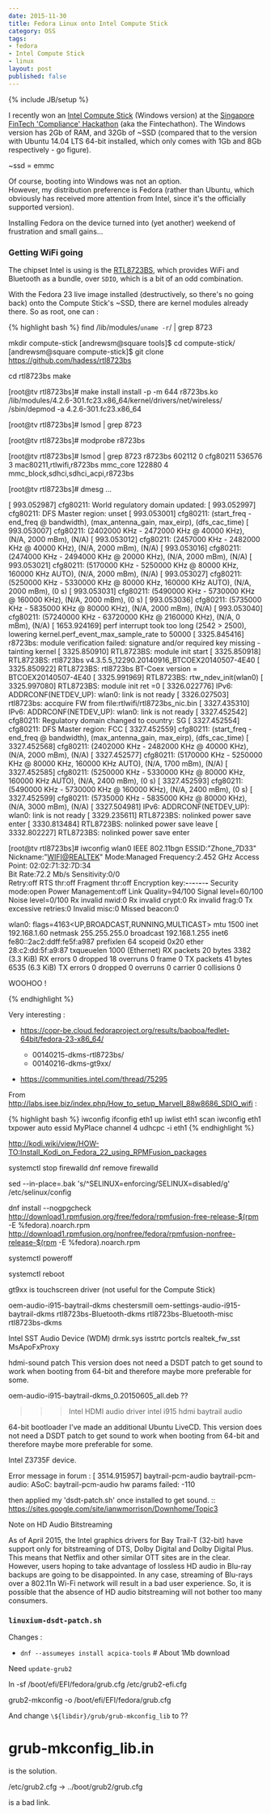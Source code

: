 ```yaml
---
date: 2015-11-30
title: Fedora Linux onto Intel Compute Stick
category: OSS
tags:
- fedora
- Intel Compute Stick
- linux
layout: post
published: false
---
```

{% include JB/setup %}

I recently won an [Intel Compute Stick](http://www.intel.com/content/www/us/en/compute-stick/intel-compute-stick.html) 
(Windows version) at the [Singapore FinTech 'Compliance' Hackathon](http://e27.co/event/fintechathon/)
(aka the Fintechathon).  The Windows version has 2Gb of RAM, and 32Gb of ~SSD 
(compared that to the version with Ubuntu 14.04 LTS 64-bit installed, which only comes with 1Gb and 8Gb respectively - go figure).

~ssd = emmc

Of course, booting into Windows was not an option.  
However, my distribution preference is Fedora 
(rather than Ubuntu, which obviously has received more attention from Intel, since it's the officially supported version).

Installing Fedora on the device turned into (yet another) weekend of frustration and small gains...

### Getting WiFi going

The chipset Intel is using is the [RTL8723BS](http://www.anandtech.com/show/9167/intel-compute-stick-review), 
which provides WiFi and Bluetooth as a bundle, over ```SDIO```,  which is a bit of an odd combination.

With the Fedora 23 live image installed (destructively, so there's no going back) 
onto the Compute Stick's ~SSD, there are kernel modules already there.  So as root, one can :

{% highlight bash %}
find /lib/modules/`uname -r`/ | grep 8723

mkdir compute-stick
[andrewsm@square tools]$ cd compute-stick/
[andrewsm@square compute-stick]$ git clone https://github.com/hadess/rtl8723bs

cd rtl8723bs
make

[root@tv rtl8723bs]# make install
install -p -m 644 r8723bs.ko  /lib/modules/4.2.6-301.fc23.x86_64/kernel/drivers/net/wireless/
/sbin/depmod -a 4.2.6-301.fc23.x86_64

[root@tv rtl8723bs]# lsmod | grep 8723

[root@tv rtl8723bs]# modprobe r8723bs

[root@tv rtl8723bs]# lsmod | grep 8723
r8723bs               602112  0
cfg80211              536576  3 mac80211,rtlwifi,r8723bs
mmc_core              122880  4 mmc_block,sdhci,sdhci_acpi,r8723bs

[root@tv rtl8723bs]# dmesg
...

[  993.052987] cfg80211: World regulatory domain updated:
[  993.052997] cfg80211:  DFS Master region: unset
[  993.053001] cfg80211:   (start_freq - end_freq @ bandwidth), (max_antenna_gain, max_eirp), (dfs_cac_time)
[  993.053007] cfg80211:   (2402000 KHz - 2472000 KHz @ 40000 KHz), (N/A, 2000 mBm), (N/A)
[  993.053012] cfg80211:   (2457000 KHz - 2482000 KHz @ 40000 KHz), (N/A, 2000 mBm), (N/A)
[  993.053016] cfg80211:   (2474000 KHz - 2494000 KHz @ 20000 KHz), (N/A, 2000 mBm), (N/A)
[  993.053021] cfg80211:   (5170000 KHz - 5250000 KHz @ 80000 KHz, 160000 KHz AUTO), (N/A, 2000 mBm), (N/A)
[  993.053027] cfg80211:   (5250000 KHz - 5330000 KHz @ 80000 KHz, 160000 KHz AUTO), (N/A, 2000 mBm), (0 s)
[  993.053031] cfg80211:   (5490000 KHz - 5730000 KHz @ 160000 KHz), (N/A, 2000 mBm), (0 s)
[  993.053036] cfg80211:   (5735000 KHz - 5835000 KHz @ 80000 KHz), (N/A, 2000 mBm), (N/A)
[  993.053040] cfg80211:   (57240000 KHz - 63720000 KHz @ 2160000 KHz), (N/A, 0 mBm), (N/A)
[ 1653.924169] perf interrupt took too long (2542 > 2500), lowering kernel.perf_event_max_sample_rate to 50000
[ 3325.845416] r8723bs: module verification failed: signature and/or required key missing - tainting kernel
[ 3325.850910] RTL8723BS: module init start
[ 3325.850918] RTL8723BS: rtl8723bs v4.3.5.5_12290.20140916_BTCOEX20140507-4E40
[ 3325.850922] RTL8723BS: rtl8723bs BT-Coex version = BTCOEX20140507-4E40
[ 3325.991969] RTL8723BS: rtw_ndev_init(wlan0)
[ 3325.997080] RTL8723BS: module init ret =0
[ 3326.022776] IPv6: ADDRCONF(NETDEV_UP): wlan0: link is not ready
[ 3326.027503] rtl8723bs: accquire FW from file:rtlwifi/rtl8723bs_nic.bin
[ 3327.435310] IPv6: ADDRCONF(NETDEV_UP): wlan0: link is not ready
[ 3327.452542] cfg80211: Regulatory domain changed to country: SG
[ 3327.452554] cfg80211:  DFS Master region: FCC
[ 3327.452559] cfg80211:   (start_freq - end_freq @ bandwidth), (max_antenna_gain, max_eirp), (dfs_cac_time)
[ 3327.452568] cfg80211:   (2402000 KHz - 2482000 KHz @ 40000 KHz), (N/A, 2000 mBm), (N/A)
[ 3327.452577] cfg80211:   (5170000 KHz - 5250000 KHz @ 80000 KHz, 160000 KHz AUTO), (N/A, 1700 mBm), (N/A)
[ 3327.452585] cfg80211:   (5250000 KHz - 5330000 KHz @ 80000 KHz, 160000 KHz AUTO), (N/A, 2400 mBm), (0 s)
[ 3327.452593] cfg80211:   (5490000 KHz - 5730000 KHz @ 160000 KHz), (N/A, 2400 mBm), (0 s)
[ 3327.452599] cfg80211:   (5735000 KHz - 5835000 KHz @ 80000 KHz), (N/A, 3000 mBm), (N/A)
[ 3327.504981] IPv6: ADDRCONF(NETDEV_UP): wlan0: link is not ready
[ 3329.235611] RTL8723BS: nolinked power save enter
[ 3330.813484] RTL8723BS: nolinked power save leave
[ 3332.802227] RTL8723BS: nolinked power save enter

[root@tv rtl8723bs]# iwconfig 
wlan0     IEEE 802.11bgn  ESSID:"Zhone_7D33"  Nickname:"<WIFI@REALTEK>"
          Mode:Managed  Frequency:2.452 GHz  Access Point: 02:02:71:32:7D:34   
          Bit Rate:72.2 Mb/s   Sensitivity:0/0  
          Retry:off   RTS thr:off   Fragment thr:off
          Encryption key:****-****-****-****-****-****-****-****   Security mode:open
          Power Management:off
          Link Quality=94/100  Signal level=60/100  Noise level=0/100
          Rx invalid nwid:0  Rx invalid crypt:0  Rx invalid frag:0
          Tx excessive retries:0  Invalid misc:0   Missed beacon:0

wlan0: flags=4163<UP,BROADCAST,RUNNING,MULTICAST>  mtu 1500
        inet 192.168.1.60  netmask 255.255.255.0  broadcast 192.168.1.255
        inet6 fe80::2ac2:ddff:fe5f:a987  prefixlen 64  scopeid 0x20<link>
        ether 28:c2:dd:5f:a9:87  txqueuelen 1000  (Ethernet)
        RX packets 20  bytes 3382 (3.3 KiB)
        RX errors 0  dropped 18  overruns 0  frame 0
        TX packets 41  bytes 6535 (6.3 KiB)
        TX errors 0  dropped 0 overruns 0  carrier 0  collisions 0



WOOHOO !

{% endhighlight %}

Very interesting :

*  https://copr-be.cloud.fedoraproject.org/results/baoboa/fedlet-64bit/fedora-23-x86_64/
   + 00140215-dkms-rtl8723bs/
   + 00140216-dkms-gt9xx/

*  https://communities.intel.com/thread/75295

From http://labs.isee.biz/index.php/How_to_setup_Marvell_88w8686_SDIO_wifi :

{% highlight bash %}
iwconfig
ifconfig eth1 up
iwlist eth1 scan
iwconfig eth1 txpower auto essid MyPlace channel 4
udhcpc -i eth1
{% endhighlight %}


http://kodi.wiki/view/HOW-TO:Install_Kodi_on_Fedora_22_using_RPMFusion_packages

systemctl stop firewalld
dnf remove firewalld

sed --in-place=.bak 's/^SELINUX\=enforcing/SELINUX\=disabled/g' /etc/selinux/config

dnf install --nogpgcheck \
  http://download1.rpmfusion.org/free/fedora/rpmfusion-free-release-$(rpm -E %fedora).noarch.rpm  \
  http://download1.rpmfusion.org/nonfree/fedora/rpmfusion-nonfree-release-$(rpm -E %fedora).noarch.rpm
  
systemctl poweroff

systemctl reboot



gt9xx is touchscreen driver (not useful for the Compute Stick)

oem-audio-i915-baytrail-dkms 
chestersmill 
oem-settings-audio-i915-baytrail-dkms 
rtl8723bs-Bluetooth-dkms
rtl8723bs-Bluetooth-misc 
rtl8723bs-dkms

Intel SST Audio Device (WDM)
  drmk.sys
  isstrtc
  portcls
  realtek_fw_sst
  MsApoFxProxy
  
 hdmi-sound patch
 This version does not need a DSDT patch to get sound to work when booting from 64-bit and therefore maybe more preferable for some.  

 oem-audio-i915-baytrail-dkms_0.20150605_all.deb ??
 >>> Intel HDMI audio driver intel i915 hdmi baytrail audio
 
 64-bit bootloader I've made an additional Ubuntu LiveCD. This version does not need a DSDT patch to get sound to work when booting from 64-bit and therefore maybe more preferable for some. 
 
 Intel Z3735F device.

 Error message in forum :
 [ 3514.915957] baytrail-pcm-audio baytrail-pcm-audio: ASoC: baytrail-pcm-audio hw params failed: -110
 
 then applied my 'dsdt-patch.sh' once installed to get sound. 
   :: https://sites.google.com/site/ianwmorrison/Downhome/Topic3
   
 
 
Note on HD Audio Bitstreaming

As of April 2015, the Intel graphics drivers for Bay Trail-T (32-bit) have support 
only for bitstreaming of DTS, Dolby Digital and Dolby Digital Plus. 
This means that Netflix and other similar OTT sites are in the clear. 
However, users hoping to take advantage of lossless HD audio in Blu-ray backups are going to be disappointed. 
In any case, streaming of Blu-rays over a 802.11n Wi-Fi network will result in a bad user experience. 
So, it is possible that the absence of HD audio bitstreaming will not bother too many consumers.

 
### ```linuxium-dsdt-patch.sh```

Changes :

*   ```dnf --assumeyes install acpica-tools```  # About 1Mb download

Need ```update-grub2```

ln -sf /boot/efi/EFI/fedora/grub.cfg /etc/grub2-efi.cfg

grub2-mkconfig -o /boot/efi/EFI/fedora/grub.cfg


And change ```\${libdir}/grub/grub-mkconfig_lib``` to ??

# grub-mkconfig_lib.in




is the solution.

/etc/grub2.cfg -> ../boot/grub2/grub.cfg

is a bad link.
